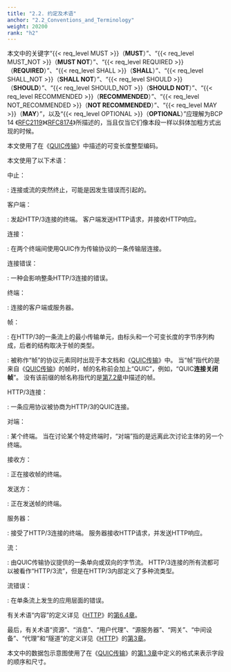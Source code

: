 ```yaml
---
title: "2.2. 约定及术语"
anchor: "2.2_Conventions_and_Terminology"
weight: 20200
rank: "h2"
---
```


本文中的关键字“{{< req_level MUST >}}（**MUST**）”、“{{< req_level MUST_NOT >}}（**MUST NOT**）”、“{{< req_level REQUIRED >}}（**REQUIRED**）”、“{{< req_level SHALL >}}（**SHALL**）”、“{{< req_level SHALL_NOT >}}（**SHALL NOT**）”、“{{< req_level SHOULD >}}（**SHOULD**）”、“{{< req_level SHOULD_NOT >}}（**SHOULD NOT**）”、“{{< req_level RECOMMENDED >}}（**RECOMMENDED**）”、“{{< req_level NOT_RECOMMENDED >}}（**NOT RECOMMENDED**）”、“{{< req_level MAY >}}（**MAY**）”，以及“{{< req_level OPTIONAL >}}（**OPTIONAL**）”应理解为BCP 14 《[RFC2119](https://www.rfc-editor.org/info/rfc2119)》《[RFC8174](https://www.rfc-editor.org/info/rfc8174)》所描述的，当且仅当它们像本段一样以斜体加粗方式出现的时候。

本文使用了在《[QUIC传输]()》中描述的可变长度整型编码。

本文使用了以下术语：

中止：

:   连接或流的突然终止，可能是因发生错误而引起的。

客户端：

:   发起HTTP/3连接的终端。
客户端发送HTTP请求，并接收HTTP响应。

连接：

:   在两个终端间使用QUIC作为传输协议的一条传输层连接。

连接错误：

:   一种会影响整条HTTP/3连接的错误。

终端：

:   连接的客户端或服务器。

帧：

:   在HTTP/3的一条流上的最小传输单元，由标头和一个可变长度的字节序列构成，后者的结构取决于帧的类型。

:   被称作“帧”的协议元素同时出现于本文档和《[QUIC传输]()》中。
当“帧”指代的是来自《[QUIC传输]()》的帧时，帧的名称前会加上“QUIC”，例如，“QUIC**连接关闭帧**”。
没有该前缀的帧名称指代的是[第7.2章]()中描述的帧。

HTTP/3连接：

:   一条应用协议被协商为HTTP/3的QUIC连接。

对端：

:   某个终端。
当在讨论某个特定终端时，“对端”指的是远离此次讨论主体的另一个终端。

接收方：

:   正在接收帧的终端。

发送方：

:   正在发送帧的终端。

服务器：

:   接受了HTTP/3连接的终端。
服务器接收HTTP请求，并发送HTTP响应。

流：

:   由QUIC传输协议提供的一条单向或双向的字节流。
HTTP/3连接的所有流都可以被看作“HTTP/3流”，但是在HTTP/3内部定义了多种流类型。

流错误：

:   在单条流上发生的应用层面的错误。

有关术语“内容”的定义详见《[HTTP]()》的[第6.4章]()。

最后，有关术语“资源”、“消息”、“用户代理”、“源服务器”、“网关”、“中间设备”、“代理”和“隧道”的定义详见《[HTTP]()》的[第3章]()。

本文中的数据包示意图使用了在《[QUIC传输]()》的[第1.3章]()中定义的格式来表示字段的顺序和尺寸。
